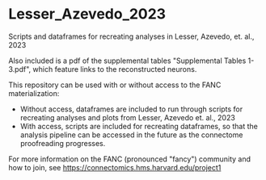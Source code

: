 # Lesser_Azevedo_2023
Scripts and dataframes for recreating analyses in Lesser, Azevedo, et. al., 2023

Also included is a pdf of the supplemental tables "Supplemental Tables 1-3.pdf", which feature links to the reconstructed neurons.

This repository can be used with or without access to the FANC materialization: 
* Without access, dataframes are included to run through scripts for recreating analyses and plots from Lesser, Azevedo et. al., 2023 
* With access, scripts are included for recreating dataframes, so that the analysis pipeline can be accessed in the future as the connectome proofreading progresses.

For more information on the FANC (pronounced "fancy") community and how to join, see https://connectomics.hms.harvard.edu/project1
